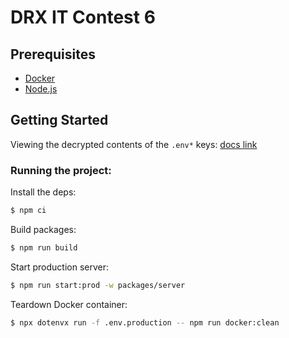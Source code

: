 # DRX IT Contest 6

## Prerequisites

- [Docker](https://docs.docker.com/get-started/get-docker/)
- [Node.js](https://nodejs.org/en/download)

## Getting Started

Viewing the decrypted contents of the `.env*` keys: [docs link](https://dotenvx.com/docs/advanced/decrypt)

### Running the project:

Install the deps:

```sh
$ npm ci
```

Build packages:

```sh
$ npm run build
```

Start production server:

```sh
$ npm run start:prod -w packages/server
```

Teardown Docker container:

```sh
$ npx dotenvx run -f .env.production -- npm run docker:clean
```
